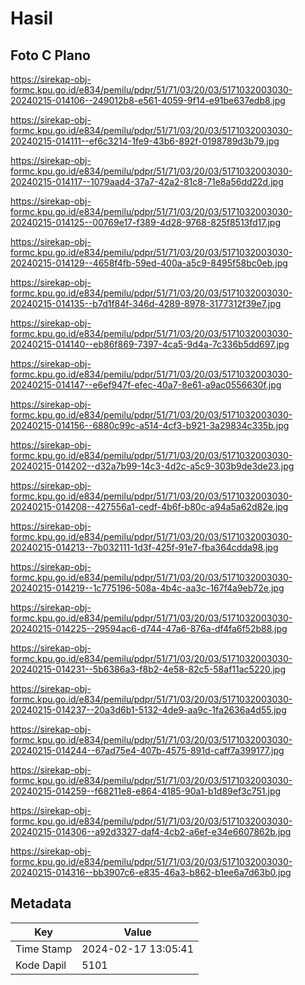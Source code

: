 # Hasil

## Foto C Plano

https://sirekap-obj-formc.kpu.go.id/e834/pemilu/pdpr/51/71/03/20/03/5171032003030-20240215-014106--249012b8-e561-4059-9f14-e91be637edb8.jpg

https://sirekap-obj-formc.kpu.go.id/e834/pemilu/pdpr/51/71/03/20/03/5171032003030-20240215-014111--ef6c3214-1fe9-43b6-892f-0198789d3b79.jpg

https://sirekap-obj-formc.kpu.go.id/e834/pemilu/pdpr/51/71/03/20/03/5171032003030-20240215-014117--1079aad4-37a7-42a2-81c8-71e8a56dd22d.jpg

https://sirekap-obj-formc.kpu.go.id/e834/pemilu/pdpr/51/71/03/20/03/5171032003030-20240215-014125--00769e17-f389-4d28-9768-825f8513fd17.jpg

https://sirekap-obj-formc.kpu.go.id/e834/pemilu/pdpr/51/71/03/20/03/5171032003030-20240215-014129--4658f4fb-59ed-400a-a5c9-8495f58bc0eb.jpg

https://sirekap-obj-formc.kpu.go.id/e834/pemilu/pdpr/51/71/03/20/03/5171032003030-20240215-014135--b7d1f84f-346d-4289-8978-3177312f39e7.jpg

https://sirekap-obj-formc.kpu.go.id/e834/pemilu/pdpr/51/71/03/20/03/5171032003030-20240215-014140--eb86f869-7397-4ca5-9d4a-7c336b5dd697.jpg

https://sirekap-obj-formc.kpu.go.id/e834/pemilu/pdpr/51/71/03/20/03/5171032003030-20240215-014147--e6ef947f-efec-40a7-8e61-a9ac0556630f.jpg

https://sirekap-obj-formc.kpu.go.id/e834/pemilu/pdpr/51/71/03/20/03/5171032003030-20240215-014156--6880c99c-a514-4cf3-b921-3a29834c335b.jpg

https://sirekap-obj-formc.kpu.go.id/e834/pemilu/pdpr/51/71/03/20/03/5171032003030-20240215-014202--d32a7b99-14c3-4d2c-a5c9-303b9de3de23.jpg

https://sirekap-obj-formc.kpu.go.id/e834/pemilu/pdpr/51/71/03/20/03/5171032003030-20240215-014208--427556a1-cedf-4b6f-b80c-a94a5a62d82e.jpg

https://sirekap-obj-formc.kpu.go.id/e834/pemilu/pdpr/51/71/03/20/03/5171032003030-20240215-014213--7b032111-1d3f-425f-91e7-fba364cdda98.jpg

https://sirekap-obj-formc.kpu.go.id/e834/pemilu/pdpr/51/71/03/20/03/5171032003030-20240215-014219--1c775196-508a-4b4c-aa3c-167f4a9eb72e.jpg

https://sirekap-obj-formc.kpu.go.id/e834/pemilu/pdpr/51/71/03/20/03/5171032003030-20240215-014225--29594ac6-d744-47a6-876a-df4fa6f52b88.jpg

https://sirekap-obj-formc.kpu.go.id/e834/pemilu/pdpr/51/71/03/20/03/5171032003030-20240215-014231--5b6386a3-f8b2-4e58-82c5-58af11ac5220.jpg

https://sirekap-obj-formc.kpu.go.id/e834/pemilu/pdpr/51/71/03/20/03/5171032003030-20240215-014237--20a3d6b1-5132-4de9-aa9c-1fa2636a4d55.jpg

https://sirekap-obj-formc.kpu.go.id/e834/pemilu/pdpr/51/71/03/20/03/5171032003030-20240215-014244--67ad75e4-407b-4575-891d-caff7a399177.jpg

https://sirekap-obj-formc.kpu.go.id/e834/pemilu/pdpr/51/71/03/20/03/5171032003030-20240215-014259--f68211e8-e864-4185-90a1-b1d89ef3c751.jpg

https://sirekap-obj-formc.kpu.go.id/e834/pemilu/pdpr/51/71/03/20/03/5171032003030-20240215-014306--a92d3327-daf4-4cb2-a6ef-e34e6607862b.jpg

https://sirekap-obj-formc.kpu.go.id/e834/pemilu/pdpr/51/71/03/20/03/5171032003030-20240215-014316--bb3907c6-e835-46a3-b862-b1ee6a7d63b0.jpg


## Metadata

| Key        | Value               |
| ---------- | ------------------- |
| Time Stamp | 2024-02-17 13:05:41 |
| Kode Dapil | 5101                |



